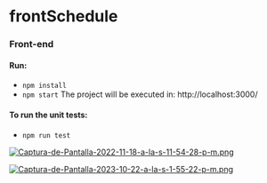 # frontSchedule

### Front-end

#### Run:
- `npm install`
- `npm start`
The project will be executed in: http://localhost:3000/

#### To run the unit tests:
- `npm run test`

[![Captura-de-Pantalla-2022-11-18-a-la-s-11-54-28-p-m.png](https://i.postimg.cc/zB7fRjHX/Captura-de-Pantalla-2022-11-18-a-la-s-11-54-28-p-m.png)](https://postimg.cc/DJWh91ct)

[![Captura-de-Pantalla-2023-10-22-a-la-s-1-55-22-p-m.png](https://i.postimg.cc/8cQnvtG9/Captura-de-Pantalla-2023-10-22-a-la-s-1-55-22-p-m.png)](https://postimg.cc/jwcX06L4)
